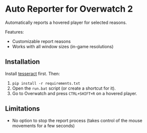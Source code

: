 # Auto Reporter for Overwatch 2
Automatically reports a hovered player for selected reasons.

Features:
  * Customizable report reasons
  * Works with all window sizes (in-game resolutions)

## Installation

Install [tesseract](https://github.com/UB-Mannheim/tesseract/wiki) first. Then:

1. `pip install -r requirements.txt`
2. Open the `run.bat` script (or create a shortcut for it).
3. Go to Overwatch and press `CTRL+SHIFT+R` on a hovered player.

## Limitations

* No option to stop the report process (takes control of the mouse movements for a few seconds)

